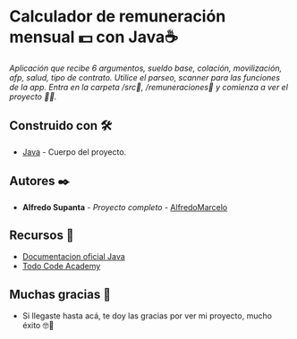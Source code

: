 # Calculador de remuneración mensual 💵 con Java☕

_Aplicación que recibe 6 argumentos, sueldo base, colación, movilización, afp, salud, tipo de contrato.
Utilice el parseo, scanner para las funciones de la app.
Entra en la carpeta /src📁, /remuneraciones📁 y comienza a ver el proyecto 🤳🏽._



## Construido con 🛠️

* [Java](https://www.oracle.com/java/technologies/downloads/) - Cuerpo del proyecto.



## Autores ✒️

* **Alfredo Supanta** - *Proyecto completo* - [AlfredoMarcelo](https://github.com/alfredomarcelo)

## Recursos 🧰
* [Documentacion oficial Java](https://www.oracle.com/java/)
* [Todo Code Academy](https://todocodeacademy.com/)


## Muchas gracias 🎁 

* Si llegaste hasta acá, te doy las gracias por ver mi proyecto, mucho éxito 🤓📢

